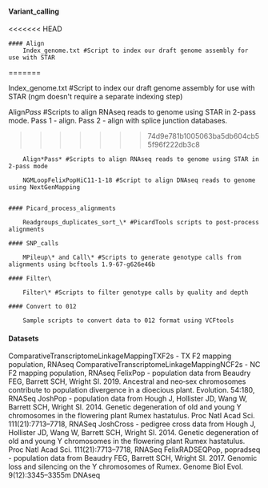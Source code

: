 #### Variant_calling
<<<<<<< HEAD

	#### Align
		Index_genome.txt #Script to index our draft genome assembly for use with STAR
=======
 
Index_genome.txt #Script to index our draft genome assembly for use with STAR (ngm doesn't require a separate indexing step)

Align*Pass* #Scripts to align RNAseq reads to genome using STAR in 2-pass mode. Pass 1 - align. Pass 2 - align with splice junction databases.
>>>>>>> 74d9e781b1005063ba5db604cb55f96f222db3c8

		Align*Pass* #Scripts to align RNAseq reads to genome using STAR in 2-pass mode

		NGMLoopFelixPopHiC11-1-18 #Script to align DNAseq reads to genome using NextGenMapping


	#### Picard_process_alignments

		Readgroups_duplicates_sort_\* #PicardTools scripts to post-process alignments

	#### SNP_calls
		
		MPileup\* and Call\* #Scripts to generate genotype calls from alignments using bcftools 1.9-67-g626e46b

	#### Filter\
	
		Filter\* #Scripts to filter genotype calls by quality and depth
		
	#### Convert to 012
		
		Sample scripts to convert data to 012 format using VCFtools

#### Datasets 

ComparativeTranscriptomeLinkageMappingTXF2s - TX F2 mapping population, RNAseq
ComparativeTranscriptomeLinkageMappingNCF2s - NC F2 mapping population, RNAseq
FelixPop - population data from Beaudry FEG, Barrett SCH, Wright SI. 2019. Ancestral and neo‐sex chromosomes contribute to population divergence in a dioecious plant. Evolution. 54:180, RNASeq
JoshPop - population data from Hough J, Hollister JD, Wang W, Barrett SCH, Wright SI. 2014. Genetic degeneration of old and young Y chromosomes in the flowering plant Rumex hastatulus. Proc Natl Acad Sci. 111(21):7713–7718, RNASeq
JoshCross - pedigree cross data from Hough J, Hollister JD, Wang W, Barrett SCH, Wright SI. 2014. Genetic degeneration of old and young Y chromosomes in the flowering plant Rumex hastatulus. Proc Natl Acad Sci. 111(21):7713–7718, RNASeq
FelixRADSEQPop, popradseq - population data from Beaudry FEG, Barrett SCH, Wright SI. 2017. Genomic loss and silencing on the Y chromosomes of Rumex. Genome Biol Evol. 9(12):3345–3355m DNAseq
